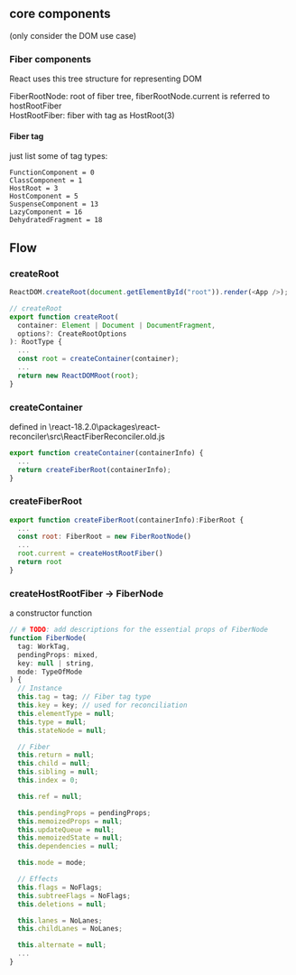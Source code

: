 ## core components

(only consider the DOM use case)

### Fiber components

React uses this tree structure for representing DOM

FiberRootNode: root of fiber tree, fiberRootNode.current is referred to hostRootFiber <br/>
HostRootFiber: fiber with tag as HostRoot(3)

#### Fiber tag

just list some of tag types:

```
FunctionComponent = 0
ClassComponent = 1
HostRoot = 3
HostComponent = 5
SuspenseComponent = 13
LazyComponent = 16
DehydratedFragment = 18
```

## Flow

### createRoot

```js
ReactDOM.createRoot(document.getElementById("root")).render(<App />);

// createRoot
export function createRoot(
  container: Element | Document | DocumentFragment,
  options?: CreateRootOptions
): RootType {
  ...
  const root = createContainer(container);
  ...
  return new ReactDOMRoot(root);
}
```

### createContainer

defined in \react-18.2.0\packages\react-reconciler\src\ReactFiberReconciler.old.js

```js
export function createContainer(containerInfo) {
  ...
  return createFiberRoot(containerInfo);
}
```

### createFiberRoot

```js
export function createFiberRoot(containerInfo):FiberRoot {
  ...
  const root: FiberRoot = new FiberRootNode()
  ...
  root.current = createHostRootFiber()
  return root
}
```

### createHostRootFiber -> FiberNode

a constructor function

```js
// # TODO: add descriptions for the essential props of FiberNode
function FiberNode(
  tag: WorkTag,
  pendingProps: mixed,
  key: null | string,
  mode: TypeOfMode
) {
  // Instance
  this.tag = tag; // Fiber tag type
  this.key = key; // used for reconciliation
  this.elementType = null;
  this.type = null;
  this.stateNode = null;

  // Fiber
  this.return = null;
  this.child = null;
  this.sibling = null;
  this.index = 0;

  this.ref = null;

  this.pendingProps = pendingProps;
  this.memoizedProps = null;
  this.updateQueue = null;
  this.memoizedState = null;
  this.dependencies = null;

  this.mode = mode;

  // Effects
  this.flags = NoFlags;
  this.subtreeFlags = NoFlags;
  this.deletions = null;

  this.lanes = NoLanes;
  this.childLanes = NoLanes;

  this.alternate = null;
  ...
}
```
